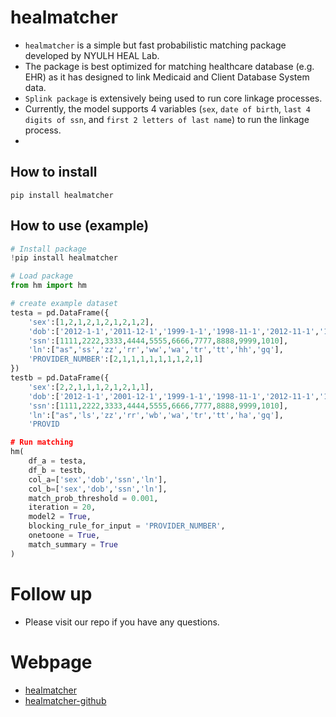 # healmatcher
- `healmatcher` is a simple but fast probabilistic matching package developed by NYULH HEAL Lab. 
- The package is best optimized for matching healthcare database (e.g. EHR) as it has designed to link Medicaid and Client Database System data.
- `Splink package` is extensively being used to run core linkage processes.
- Currently, the model supports 4 variables (`sex`, `date of birth`, `last 4 digits of ssn`, and `first 2 letters of last name`) to run the linkage process.
- 


## How to install

`pip install healmatcher`


## How to use (example)
```python
# Install package
!pip install healmatcher

# Load package
from hm import hm

# create example dataset
testa = pd.DataFrame({
    'sex':[1,2,1,2,1,2,1,2,1,2],
    'dob':['2012-1-1','2011-12-1','1999-1-1','1998-11-1','2012-11-1','1984-1-1','1982-1-1','1975-1-1','1967-1-1','1954-1-1'],
    'ssn':[1111,2222,3333,4444,5555,6666,7777,8888,9999,1010],
    'ln':["as",'ss','zz','rr','ww','wa','tr','tt','hh','gq'],
    'PROVIDER_NUMBER':[2,1,1,1,1,1,1,1,2,1]
})
testb = pd.DataFrame({
    'sex':[2,2,1,1,1,2,1,2,1,1],
    'dob':['2012-1-1','2001-12-1','1999-1-1','1998-11-1','2012-11-1','1984-1-1','1982-1-1','1975-1-1','1967-1-1','1954-1-1'],
    'ssn':[1111,2222,3333,4444,5555,6666,7777,8888,9999,1010],
    'ln':["as",'ls','zz','rr','wb','wa','tr','tt','ha','gq'],
    'PROVID

# Run matching
hm(
    df_a = testa,
    df_b = testb,
    col_a=['sex','dob','ssn','ln'],
    col_b=['sex','dob','ssn','ln'],
    match_prob_threshold = 0.001,
    iteration = 20,
    model2 = True,
    blocking_rule_for_input = 'PROVIDER_NUMBER',
    onetoone = True,
    match_summary = True
)
```

# Follow up
- Please visit our repo if you have any questions. 

# Webpage

- [healmatcher](https://pypi.org/project/healmatcher/)
- [healmatcher-github](https://github.com/JosephKBS/healmatcher)
